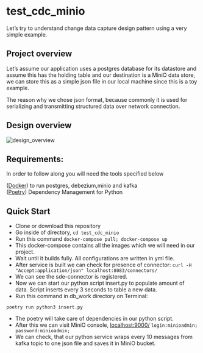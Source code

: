 # test_cdc_minio

Let’s try to understand change data capture design pattern using a very simple example.

## Project overview

Let’s assume our application uses a postgres database for its datastore and assume this has the holding table and our destination is a MiniO data store, we can store this as a simple json file in our local machine since this is a toy example. 

The reason why we chose json format, because commonly it is used for serializing and transmitting structured data over network connection.

## Design overview
![design_overview](https://user-images.githubusercontent.com/80713515/176095835-ff4ace08-9185-42e5-a11c-33af4eddf6a4.png)

## Requirements:
In order to follow along you will need the tools specified below

([Docker](https://docs.docker.com/get-docker/)) to run postgres, debezium,minio and kafka <br />
([Poetry](https://github.com/python-poetry/poetry)) Dependency Management for Python

## Quick Start
* Clone or download this repository
* Go inside of directory,  `cd test_cdc_minio`
* Run this command `docker-compose pull; docker-compose up`
* This docker-compose contains all the images which we will need in our project.
* Wait until it builds fully. All configurations are written in yml file.
* After service is built we can check for presence of connector: `curl -H "Accept:application/json" localhost:8083/connectors/`
* We can see the sde-connector is registered.
* Now we can start our python script insert.py to populate amount of data. Script inserts every 3 seconds to table a new data.
* Run this command in db_work directory on Terminal: 
```
poetry run python3 insert.py
```
* The poetry will take care of dependencies in our python script.
* After this we can visit MiniO console, [localhost:9000/](http://localhost:9001/buckets) `login:minioadmin; password:minioadmin;`
* We can check, that our python service wraps every 10 messages from kafka topic to one json file and saves it in MiniO bucket.



